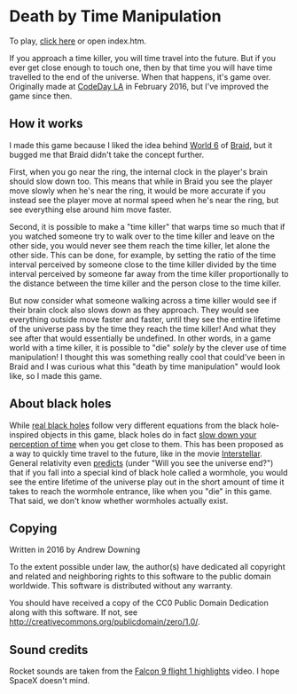 Death by Time Manipulation
==========================

To play, [click here](https://ad510.github.io/time-dilation-game) or open index.htm.

If you approach a time killer, you will time travel into the future. But if you ever get close enough to touch one, then by that time you will have time travelled to the end of the universe. When that happens, it's game over. Originally made at [CodeDay LA](https://codeday.org/la) in February 2016, but I've improved the game since then.

How it works
------------
I made this game because I liked the idea behind [World 6](https://youtu.be/chd4ijoaxVk?t=18s) of [Braid](http://braid-game.com), but it bugged me that Braid didn't take the concept further.

First, when you go near the ring, the internal clock in the player's brain should slow down too. This means that while in Braid you see the player move slowly when he's near the ring, it would be more accurate if you instead see the player move at normal speed when he's near the ring, but see everything else around him move faster.

Second, it is possible to make a "time killer" that warps time so much that if you watched someone try to walk over to the time killer and leave on the other side, you would never see them reach the time killer, let alone the other side. This can be done, for example, by setting the ratio of the time interval perceived by someone close to the time killer divided by the time interval perceived by someone far away from the time killer proportionally to the distance between the time killer and the person close to the time killer.

But now consider what someone walking across a time killer would see if their brain clock also slows down as they approach. They would see everything outside move faster and faster, until they see the entire lifetime of the universe pass by the time they reach the time killer! And what they see after that would essentially be undefined. In other words, in a game world with a time killer, it is possible to "die" *solely* by the clever use of time manipulation! I thought this was something really cool that could've been in Braid and I was curious what this "death by time manipulation" would look like, so I made this game.

About black holes
-----------------
While [real black holes](http://spiro.fisica.unipd.it/~antonell/schwarzschild/live) follow very different equations from the black hole-inspired objects in this game, black holes do in fact [slow down your perception of time](http://www.feynmanlectures.caltech.edu/II_42.html#Ch42-S6) when you get close to them. This has been proposed as a way to quickly time travel to the future, like in the movie [Interstellar](https://en.wikipedia.org/wiki/Interstellar_%28film%29). General relativity even [predicts](http://math.ucr.edu/home/baez/physics/Relativity/BlackHoles/fall_in.html) (under "Will you see the universe end?") that if you fall into a special kind of black hole called a wormhole, you would see the entire lifetime of the universe play out in the short amount of time it takes to reach the wormhole entrance, like when you "die" in this game. That said, we don't know whether wormholes actually exist.

Copying
-------
Written in 2016 by Andrew Downing

To the extent possible under law, the author(s) have dedicated all copyright and related and neighboring rights to this software to the public domain worldwide. This software is distributed without any warranty.

You should have received a copy of the CC0 Public Domain Dedication along with this software. If not, see <http://creativecommons.org/publicdomain/zero/1.0/>.

Sound credits
-------------
Rocket sounds are taken from the [Falcon 9 flight 1 highlights](https://youtu.be/H6hYEqrP56I?t=2m) video. I hope SpaceX doesn't mind.
